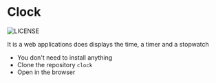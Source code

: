 # Clock

![LICENSE](https://img.shields.io/static/v1?label=LICENSE&message=MIT&color=blue&link=https://github.com/goddmartee/clock#readme)

It is a web applications does displays the time, a timer and a stopwatch

- You don't need to install anything
- Clone the repository `clock`
- Open in the browser